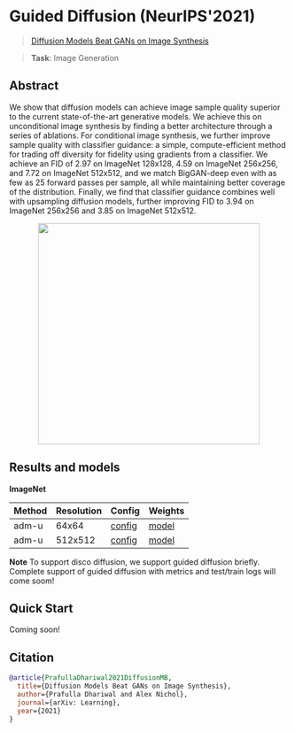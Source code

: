 # Guided Diffusion (NeurIPS'2021)

> [Diffusion Models Beat GANs on Image Synthesis](https://papers.nips.cc/paper/2021/file/49ad23d1ec9fa4bd8d77d02681df5cfa-Paper.pdf)

> **Task**: Image Generation

<!-- [ALGORITHM] -->

## Abstract

<!-- [ABSTRACT] -->

We show that diffusion models can achieve image sample quality superior to the current state-of-the-art generative models. We achieve this on unconditional image synthesis by finding a better architecture through a series of ablations. For conditional image synthesis, we further improve sample quality with classifier guidance: a simple, compute-efficient method for trading off diversity for fidelity using gradients from a classifier. We achieve an FID of 2.97 on ImageNet 128x128, 4.59 on ImageNet 256x256, and 7.72 on ImageNet 512x512, and we match BigGAN-deep even with as few as 25 forward passes per sample, all while maintaining better coverage of the distribution. Finally, we find that classifier guidance combines well with upsampling diffusion models, further improving FID to 3.94 on ImageNet 256x256 and 3.85 on ImageNet 512x512.

<!-- [IMAGE] -->

<div align=center >
 <img src="https://user-images.githubusercontent.com/22982797/204706276-e340c545-3ec6-48bf-be21-58ed44e8a4df.jpg" width="400"/>
</div >

## Results and models

**ImageNet**

| Method | Resolution | Config                                                             | Weights                                                                                                                |
| ------ | ---------- | ------------------------------------------------------------------ | ---------------------------------------------------------------------------------------------------------------------- |
| adm-u  | 64x64      | [config](configs/guided_diffusion/adm-u_8xb32_imagenet-64x64.py)   | [model](https://download.openmmlab.com/mmgen/guided_diffusion/adm-u-cvt-rgb_8xb32_imagenet-64x64-7ff0080b.pth)         |
| adm-u  | 512x512    | [config](configs/guided_diffusion/adm-u_8xb32_imagenet-512x512.py) | [model](https://openmmlab-share.oss-cn-hangzhou.aliyuncs.com/mmgen/guided_diffusion/adm-u_8xb32_imagenet-512x512-60b381cb.pth) |

**Note** To support disco diffusion, we support guided diffusion briefly. Complete support of guided diffusion with metrics and test/train logs will come soom!

## Quick Start

Coming soon!

## Citation

```bibtex
@article{PrafullaDhariwal2021DiffusionMB,
  title={Diffusion Models Beat GANs on Image Synthesis},
  author={Prafulla Dhariwal and Alex Nichol},
  journal={arXiv: Learning},
  year={2021}
}
```
